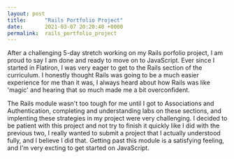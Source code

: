 ```yaml
---
layout: post
title:      "Rails Portfolio Project"
date:       2021-03-07 20:20:48 +0000
permalink:  rails_portfolio_project
---
```



After a challenging 5-day stretch working on my Rails porfolio project, I am proud to say I am done and ready to move on to JavaScript. Ever since I started in Flatiron, I was very eager to get to the Rails section of the curriculum. I honestly thought Rails was going to be a much easier experience for me than it was, I always heard about how Rails was like 'magic' and hearing that so much made me a bit overconfident. 

The Rails module wasn't too tough for me until I got to Associations and Authentication, completing and understanding labs on these sections, and implenting these strategies in my project were very challenging. I decided to be patient with this project and not try to finish it quickly like I did with the previous two, I really wanted to submit a project that I actually understood fully, and I believe I did that. Getting past this module is a satisfying feeling, and I'm very excting to get started on JavaScript. 
